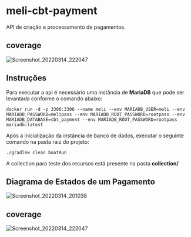 # meli-cbt-payment

API de criação e processamento de pagamentos.

## coverage
![Screenshot_20220314_222047](https://user-images.githubusercontent.com/44138536/158287526-057f4246-f049-4e3f-8197-9f538e2415a2.png)

## Instruções

Para executar a api é necessário uma instância de **MariaDB** que pode ser levantada conforme o comando abaixo:
```
docker run -d -p 3306:3306 --name meli --env MARIADB_USER=meli --env MARIADB_PASSWORD=melipass --env MARIADB_ROOT_PASSWORD=rootpass --env MARIADB_DATABASE=cbt_payment --env MARIADB_ROOT_PASSWORD=rootpass mariadb:latest
```
Após a inicialização da instância de banco de dados, executar o seguinte comando na pasta raiz do projeto:
```
./gradlew clean bootRun
```
A collection para teste dos recursos está presente na pasta **collection/**


## Diagrama de Estados de um Pagamento
![Screenshot_20220314_201038](https://user-images.githubusercontent.com/44138536/158275481-e7b99b15-7727-451d-90a3-5b688db9db4b.png)

## coverage
![Screenshot_20220314_222047](https://user-images.githubusercontent.com/44138536/158287526-057f4246-f049-4e3f-8197-9f538e2415a2.png)
